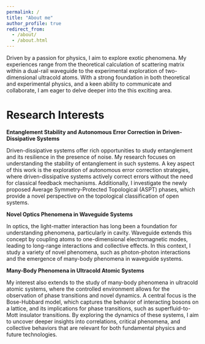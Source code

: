 ```yaml
---
permalink: /
title: "About me"
author_profile: true
redirect_from: 
  - /about/
  - /about.html
---
```



Driven by a passion for physics, I aim to explore exotic phenomena. My experiences range from the theoretical calculation of scattering matrix within a dual-rail waveguide to the experimental exploration of two-dimensional ultracold atoms. With a strong foundation in both theoretical and experimental physics, and a keen ability to communicate and collaborate, I am eager to delve deeper into the this exciting area.

Research Interests
======

**Entanglement Stability and Autonomous Error Correction in Driven-Dissipative Systems**

Driven-dissipative systems offer rich opportunities to study entanglement and its resilience in the presence of noise. My research focuses on understanding the stability of entanglement in such systems. A key aspect of this work is the exploration of autonomous error correction strategies, where driven-dissipative systems actively correct errors without the need for classical feedback mechanisms. Additionally, I investigate the newly proposed Average Symmetry-Protected Topological (ASPT) phases, which provide a novel perspective on the topological classification of open systems. 

**Novel Optics Phenomena in Waveguide Systems**

In optics, the light-matter interaction has long been a foundation for understanding phenomena, particularly in cavity. Waveguide extends this concept by coupling atoms to one-dimensional electromagnetic modes, leading to long-range interactions and collective effects. In this context, I study a variety of novel phenomena, such as photon-photon interactions and the emergence of many-body phenomena in waveguide systems. 

**Many-Body Phenomena in Ultracold Atomic Systems**

My interest also extends to the study of many-body phenomena in ultracold atomic systems, where the controlled environment allows for the observation of phase transitions and novel dynamics. A central focus is the Bose-Hubbard model, which captures the behavior of interacting bosons on a lattice, and its implications for phase transitions, such as superfluid-to-Mott insulator transitions. By exploring the dynamics of these systems, I aim to uncover deeper insights into correlations, critical phenomena, and collective behaviors that are relevant for both fundamental physics and future technologies. 



